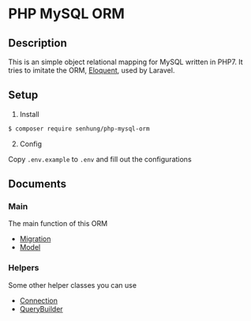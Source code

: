 # PHP MySQL ORM

## Description

This is an simple object relational mapping for MySQL written in PHP7.
It tries to imitate the ORM, [Eloquent](https://laravel.com/docs/5.6/eloquent), used by Laravel.

## Setup

1. Install

```bash
$ composer require senhung/php-mysql-orm
```

2. Config

Copy `.env.example` to `.env` and fill out the configurations

## Documents

### Main

The main function of this ORM

 - [Migration](docs/migration.md)
 - [Model](docs/model.md)

### Helpers

Some other helper classes you can use

 - [Connection](docs/connection.md)
 - [QueryBuilder](docs/querybuilder.md)
